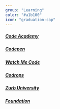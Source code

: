 ```yaml
---
group: "Learning"
color: "#a1b100"
icon: "graduation-cap"
---
```

<h5><a href="http://www.codecademy.com/">Code Academy</a></h5>
<h5><a href="http://codepen.io/">Codepen</a></h5>
<h5><a href="https://sub.watchmecode.net/">Watch Me Code</a></h5>
<h5><a href="http://tympanus.net/codrops/">Codrops</a></h5>
<h5><a href="http://zurb.com/university">Zurb University</a></h5>
<h5><a href="http://foundation.zurb.com/">Foundation</a></h5>